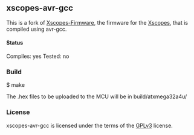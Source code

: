 ## xscopes-avr-gcc
This is a fork of [Xscopes-Firmware](https://github.com/ganzziani/XScopes-Firmware), the firmware for the [Xscopes](http://www.gabotronics.com/), that is compiled using avr-gcc.

#### Status
Compiles: yes
Tested: no

### Build
$ make

The .hex files to be uploaded to the MCU will be in build/atxmega32a4u/

### License
xscopes-avr-gcc is licensed under the terms of the [GPLv3](LICENSE) license.
